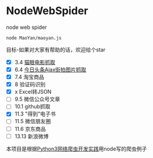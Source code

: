 # NodeWebSpider
node web spider

``` base
node MaoYan/maoyan.js
```
目标-如果对大家有帮助的话，欢迎给个star

- [x] 3.4 [猫眼电影抓取](https://github.com/2ming/NodeWebSpider/blob/master/MaoYan/maoyan.js)
- [x] 6.4 [今日头条Ajax街拍图片抓取](https://github.com/2ming/NodeWebSpider/blob/master/Jiepai/Jiepai.js)
- [x] 7.4 淘宝商品
- [x] 8 验证码识别
- [x] x Excel转JSON
- [ ] 9.5 微信公众号文章
- [ ] 10.1 github抓取
- [x] 11.3 "得到"电子书
- [ ] 11.5 微信朋友圈
- [ ] 11.6 京东商品
- [ ] 13.13 新浪微博

本项目是根据[Python3网络爬虫开发实践](https://github.com/Python3WebSpider)用node写的爬虫例子
